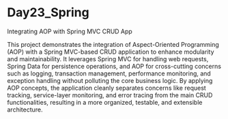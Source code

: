 # Day23_Spring
Integrating AOP with Spring MVC CRUD App

This project demonstrates the integration of Aspect-Oriented Programming (AOP) with a Spring MVC-based CRUD application to enhance modularity and maintainability. It leverages Spring MVC for handling web requests, Spring Data for persistence operations, and AOP for cross-cutting concerns such as logging, transaction management, performance monitoring, and exception handling without polluting the core business logic. By applying AOP concepts, the application cleanly separates concerns like request tracking, service-layer monitoring, and error tracing from the main CRUD functionalities, resulting in a more organized, testable, and extensible architecture.

